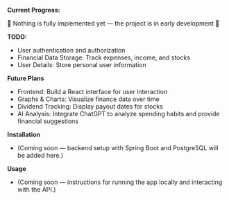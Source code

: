 **Current Progress:**

🚧 Nothing is fully implemented yet — the project is in early development 🚧

**TODO:**
  - User authentication and authorization
  - Financial Data Storage: Track expenses, income, and stocks
  - User Details: Store personal user information

**Future Plans**
  - Frontend: Build a React interface for user interaction
  - Graphs & Charts: Visualize finance data over time
  - Dividend Tracking: Display payout dates for stocks
  - AI Analysis: Integrate ChatGPT to analyze spending habits and provide financial suggestions

**Installation**
  - (Coming soon — backend setup with Spring Boot and PostgreSQL will be added here.)

**Usage**
  - (Coming soon — instructions for running the app locally and interacting with the API.)
